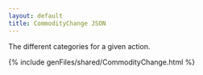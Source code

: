 ```yaml
---
layout: default
title: CommodityChange JSON
---
```


The different categories for a given action.


{% include genFiles/shared/CommodityChange.html %}
